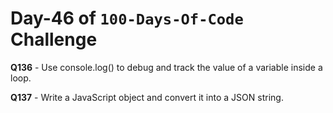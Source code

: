 # Day-46 of `100-Days-Of-Code` Challenge

**Q136** - Use console.log() to debug and track the value of a variable inside a loop.

**Q137** - Write a JavaScript object and convert it into a JSON string.

 



 
 





 
 
 

 

 

 

 





 
 

 


 


 

 
 
 


 